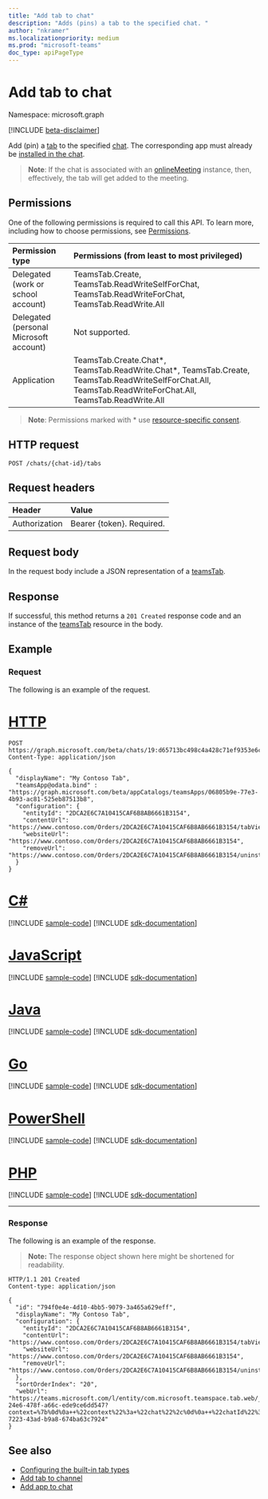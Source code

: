 ```yaml
---
title: "Add tab to chat"
description: "Adds (pins) a tab to the specified chat. "
author: "nkramer"
ms.localizationpriority: medium
ms.prod: "microsoft-teams"
doc_type: apiPageType
---
```


# Add tab to chat

Namespace: microsoft.graph

[!INCLUDE [beta-disclaimer](../../includes/beta-disclaimer.md)]

Add (pin) a [tab](../resources/teamstab.md) to the specified [chat](../resources/chat.md). 
The corresponding app must already be [installed in the chat](../api/chat-list-installedapps.md).

> **Note**: If the chat is associated with an [onlineMeeting](../resources/onlinemeeting.md) instance, then, effectively, the tab will get added to the meeting.

## Permissions
One of the following permissions is required to call this API. To learn more, including how to choose permissions, see [Permissions](/graph/permissions-reference).

<!-- { "blockType": "ignored" } -->
|Permission type      | Permissions (from least to most privileged)              |
|:--------------------|:---------------------------------------------------------|
|Delegated (work or school account) | TeamsTab.Create, TeamsTab.ReadWriteSelfForChat, TeamsTab.ReadWriteForChat, TeamsTab.ReadWrite.All |
|Delegated (personal Microsoft account) | Not supported.    |
| Application                            | TeamsTab.Create.Chat*, TeamsTab.ReadWrite.Chat*, TeamsTab.Create, TeamsTab.ReadWriteSelfForChat.All, TeamsTab.ReadWriteForChat.All, TeamsTab.ReadWrite.All |

> **Note**: Permissions marked with * use [resource-specific consent](/microsoftteams/platform/graph-api/rsc/resource-specific-consent).

## HTTP request
<!-- { "blockType": "ignored" } -->
```http
POST /chats/{chat-id}/tabs
```

## Request headers
| Header       | Value |
|:---------------|:--------|
| Authorization  | Bearer {token}. Required.  |

## Request body

In the request body include a JSON representation of a [teamsTab](../resources/teamstab.md).

## Response

If successful, this method returns a `201 Created` response code and an instance of the [teamsTab](../resources/teamstab.md) resource in the body.

## Example

### Request

The following is an example of the request.

# [HTTP](#tab/http)
<!-- {
  "blockType": "request",
  "name": "add_tab_to_chat",
  "sampleKeys": ["19:d65713bc498c4a428c71ef9353e6ce20@thread.v2"]
}
-->

```http
POST https://graph.microsoft.com/beta/chats/19:d65713bc498c4a428c71ef9353e6ce20@thread.v2/tabs
Content-Type: application/json

{
  "displayName": "My Contoso Tab",
  "teamsApp@odata.bind" : "https://graph.microsoft.com/beta/appCatalogs/teamsApps/06805b9e-77e3-4b93-ac81-525eb87513b8",
  "configuration": {
    "entityId": "2DCA2E6C7A10415CAF6B8AB6661B3154",
    "contentUrl": "https://www.contoso.com/Orders/2DCA2E6C7A10415CAF6B8AB6661B3154/tabView",
    "websiteUrl": "https://www.contoso.com/Orders/2DCA2E6C7A10415CAF6B8AB6661B3154",
    "removeUrl": "https://www.contoso.com/Orders/2DCA2E6C7A10415CAF6B8AB6661B3154/uninstallTab"
  }
}
```

# [C#](#tab/csharp)
[!INCLUDE [sample-code](../includes/snippets/csharp/add-tab-to-chat-csharp-snippets.md)]
[!INCLUDE [sdk-documentation](../includes/snippets/snippets-sdk-documentation-link.md)]

# [JavaScript](#tab/javascript)
[!INCLUDE [sample-code](../includes/snippets/javascript/add-tab-to-chat-javascript-snippets.md)]
[!INCLUDE [sdk-documentation](../includes/snippets/snippets-sdk-documentation-link.md)]

# [Java](#tab/java)
[!INCLUDE [sample-code](../includes/snippets/java/add-tab-to-chat-java-snippets.md)]
[!INCLUDE [sdk-documentation](../includes/snippets/snippets-sdk-documentation-link.md)]

# [Go](#tab/go)
[!INCLUDE [sample-code](../includes/snippets/go/add-tab-to-chat-go-snippets.md)]
[!INCLUDE [sdk-documentation](../includes/snippets/snippets-sdk-documentation-link.md)]

# [PowerShell](#tab/powershell)
[!INCLUDE [sample-code](../includes/snippets/powershell/add-tab-to-chat-powershell-snippets.md)]
[!INCLUDE [sdk-documentation](../includes/snippets/snippets-sdk-documentation-link.md)]

# [PHP](#tab/php)
[!INCLUDE [sample-code](../includes/snippets/php/add-tab-to-chat-php-snippets.md)]
[!INCLUDE [sdk-documentation](../includes/snippets/snippets-sdk-documentation-link.md)]

---

### Response

The following is an example of the response. 

>**Note:** The response object shown here might be shortened for readability.

<!-- {
  "blockType": "response",
  "truncated": true,
  "@odata.type": "microsoft.graph.teamsTab"
} -->

```http
HTTP/1.1 201 Created
Content-type: application/json

{
  "id": "794f0e4e-4d10-4bb5-9079-3a465a629eff",
  "displayName": "My Contoso Tab",
  "configuration": {
    "entityId": "2DCA2E6C7A10415CAF6B8AB6661B3154",
    "contentUrl": "https://www.contoso.com/Orders/2DCA2E6C7A10415CAF6B8AB6661B3154/tabView",
    "websiteUrl": "https://www.contoso.com/Orders/2DCA2E6C7A10415CAF6B8AB6661B3154",
    "removeUrl": "https://www.contoso.com/Orders/2DCA2E6C7A10415CAF6B8AB6661B3154/uninstallTab"
  },
  "sortOrderIndex": "20",
  "webUrl": "https://teams.microsoft.com/l/entity/com.microsoft.teamspace.tab.web/_djb2_msteams_prefix_193fe248-24e6-478f-a66c-ede9ce6dd547?context=%7b%0d%0a++%22context%22%3a+%22chat%22%2c%0d%0a++%22chatId%22%3a+%2219%3ad65713bc498c4a428c71ef9353e6ce20%40thread.v2%22%2c%0d%0a++%22subEntityId%22%3a+null%0d%0a%7d&tenantId=139d16b4-7223-43ad-b9a8-674ba63c7924"
}
```

## See also

- [Configuring the built-in tab types](/graph/teams-configuring-builtin-tabs)
- [Add tab to channel](channel-post-tabs.md)
- [Add app to chat](chat-post-installedapps.md)


<!-- uuid: 8fcb5dbc-d5aa-4681-8e31-b001d5168d79
2015-10-25 14:57:30 UTC -->
<!--
{
  "type": "#page.annotation",
  "description": "Add tab to chat",
  "keywords": "",
  "section": "documentation",
  "tocPath": "",
  "suppressions": []
}
-->
